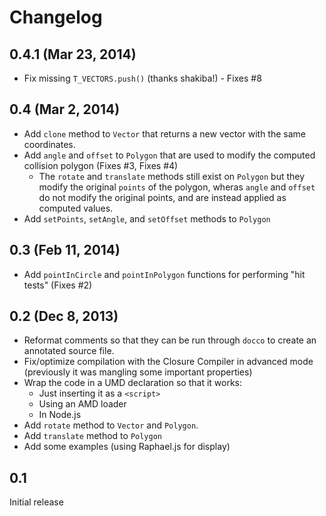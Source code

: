 # Changelog

## 0.4.1 (Mar 23, 2014)

 - Fix missing `T_VECTORS.push()` (thanks shakiba!) - Fixes #8

## 0.4 (Mar 2, 2014)

 - Add `clone` method to `Vector` that returns a new vector with the same coordinates.
 - Add `angle` and `offset` to `Polygon` that are used to modify the computed collision polygon (Fixes #3, Fixes #4)
   - The `rotate` and `translate` methods still exist on `Polygon` but they modify the original `points` of the polygon, wheras `angle` and `offset` do not modify the original points, and are instead applied as computed values.
 - Add `setPoints`, `setAngle`, and `setOffset` methods to `Polygon`

## 0.3 (Feb 11, 2014)

 - Add `pointInCircle` and `pointInPolygon` functions for performing "hit tests" (Fixes #2)

## 0.2 (Dec 8, 2013)

 - Reformat comments so that they can be run through `docco` to create an annotated source file.
 - Fix/optimize compilation with the Closure Compiler in advanced mode (previously it was mangling some important properties)
 - Wrap the code in a UMD declaration so that it works:
    - Just inserting it as a `<script>`
    - Using an AMD loader
    - In Node.js
 - Add `rotate` method to `Vector` and `Polygon`.
 - Add `translate` method to `Polygon`
 - Add some examples (using Raphael.js for display)

## 0.1

Initial release